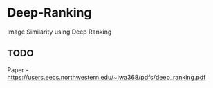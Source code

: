 # Deep-Ranking
Image Similarity using Deep Ranking 


## TODO

Paper - https://users.eecs.northwestern.edu/~jwa368/pdfs/deep_ranking.pdf

